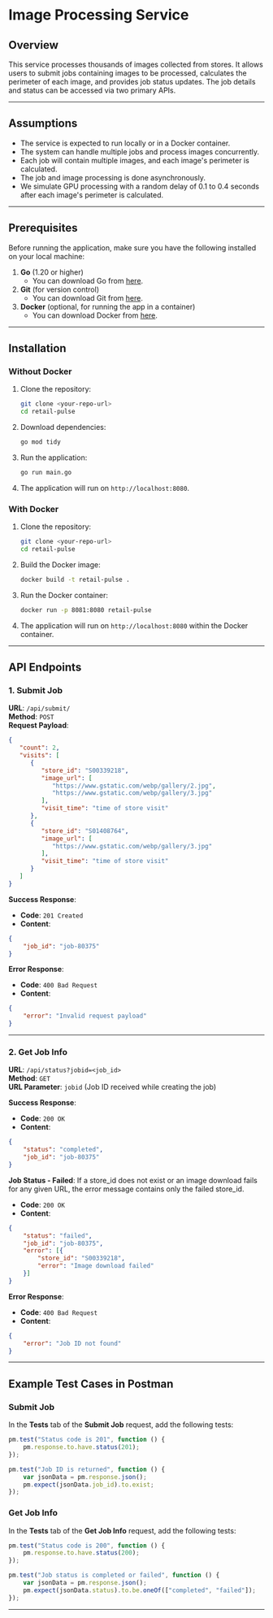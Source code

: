 
# Image Processing Service

## Overview

This service processes thousands of images collected from stores. It allows users to submit jobs containing images to be processed, calculates the perimeter of each image, and provides job status updates. The job details and status can be accessed via two primary APIs.

---

## Assumptions

- The service is expected to run locally or in a Docker container.
- The system can handle multiple jobs and process images concurrently.
- Each job will contain multiple images, and each image's perimeter is calculated.
- The job and image processing is done asynchronously.
- We simulate GPU processing with a random delay of 0.1 to 0.4 seconds after each image's perimeter is calculated.

---

## Prerequisites

Before running the application, make sure you have the following installed on your local machine:

1. **Go** (1.20 or higher)
   - You can download Go from [here](https://golang.org/dl/).
2. **Git** (for version control)
   - You can download Git from [here](https://git-scm.com/downloads).
3. **Docker** (optional, for running the app in a container)
   - You can download Docker from [here](https://www.docker.com/get-started).

---

## Installation

### Without Docker

1. Clone the repository:

   ```bash
   git clone <your-repo-url>
   cd retail-pulse
   ```

2. Download dependencies:

   ```bash
   go mod tidy
   ```

3. Run the application:

   ```bash
   go run main.go
   ```

4. The application will run on `http://localhost:8080`.

### With Docker

1. Clone the repository:

   ```bash
   git clone <your-repo-url>
   cd retail-pulse
   ```

2. Build the Docker image:

   ```bash
   docker build -t retail-pulse .
   ```

3. Run the Docker container:

   ```bash
   docker run -p 8081:8080 retail-pulse
   ```

4. The application will run on `http://localhost:8080` within the Docker container.

---

## API Endpoints

### 1. Submit Job

**URL**: `/api/submit/`  
**Method**: `POST`  
**Request Payload**:

```json
{
   "count": 2,
   "visits": [
      {
         "store_id": "S00339218",
         "image_url": [
            "https://www.gstatic.com/webp/gallery/2.jpg",
            "https://www.gstatic.com/webp/gallery/3.jpg"
         ],
         "visit_time": "time of store visit"
      },
      {
         "store_id": "S01408764",
         "image_url": [
            "https://www.gstatic.com/webp/gallery/3.jpg"
         ],
         "visit_time": "time of store visit"
      }
   ]
}
```

**Success Response**:
- **Code**: `201 Created`
- **Content**:

```json
{
    "job_id": "job-80375"
}
```

**Error Response**:
- **Code**: `400 Bad Request`
- **Content**:

```json
{
    "error": "Invalid request payload"
}
```

---

### 2. Get Job Info

**URL**: `/api/status?jobid=<job_id>`  
**Method**: `GET`  
**URL Parameter**: `jobid` (Job ID received while creating the job)

**Success Response**:
- **Code**: `200 OK`
- **Content**:

```json
{
    "status": "completed",
    "job_id": "job-80375"
}
```

**Job Status - Failed**:
If a store_id does not exist or an image download fails for any given URL, the error message contains only the failed store_id.

- **Code**: `200 OK`
- **Content**:

```json
{
    "status": "failed",
    "job_id": "job-80375",
    "error": [{
        "store_id": "S00339218",
        "error": "Image download failed"
    }]
}
```

**Error Response**:
- **Code**: `400 Bad Request`
- **Content**:

```json
{
    "error": "Job ID not found"
}
```

---

## Example Test Cases in Postman

### Submit Job

In the **Tests** tab of the **Submit Job** request, add the following tests:

```javascript
pm.test("Status code is 201", function () {
    pm.response.to.have.status(201);
});

pm.test("Job ID is returned", function () {
    var jsonData = pm.response.json();
    pm.expect(jsonData.job_id).to.exist;
});

```

### Get Job Info

In the **Tests** tab of the **Get Job Info** request, add the following tests:

```javascript
pm.test("Status code is 200", function () {
    pm.response.to.have.status(200);
});

pm.test("Job status is completed or failed", function () {
    var jsonData = pm.response.json();
    pm.expect(jsonData.status).to.be.oneOf(["completed", "failed"]);
});

```

---
